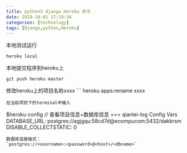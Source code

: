 ```yaml
---
title: python3 django Heroku 命令
date: 2019-10-01 17:19:34
categories: [technology]
tags: [Django,python,Heroku]
---
```

本地测试运行
```
heroku local
```
<!--more-->
本地提交程序到heroku上
```
git push heroku master
```
修改heroku上的项目名称xxxx
    ```
heroku apps:rename xxxx
```
在当前项目下的terminal中输入
```
$heroku config // 查看项目信息+数据库信息
=== qianlei-log Config Vars
DATABASE_URL: 
postgres://agjgqu:58cd7d@ecompucom:5432/dakkrsm
DISABLE_COLLECTSTATIC: 0
```
数据库连接格式：
`postgres://<username>:<password>@<host>/<dbname>`

